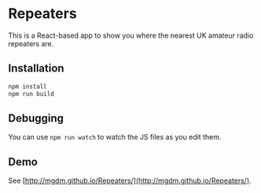 # Repeaters

This is a React-based app to show you where the nearest UK amateur radio repeaters are.

## Installation

```bash
npm install
npm run build
```

## Debugging

You can use `npm run watch` to watch the JS files as you edit them.

## Demo
See [http://mgdm.github.io/Repeaters/](http://mgdm.github.io/Repeaters/).
